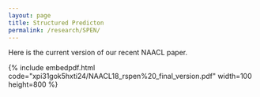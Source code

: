```yaml
---
layout: page
title: Structured Predicton
permalink: /research/SPEN/
---
```


Here is the current version of our recent NAACL paper.

{% include embedpdf.html code="xpi31gok5hxti24/NAACL18_rspen%20_final_version.pdf" width=100 height=800 %}
